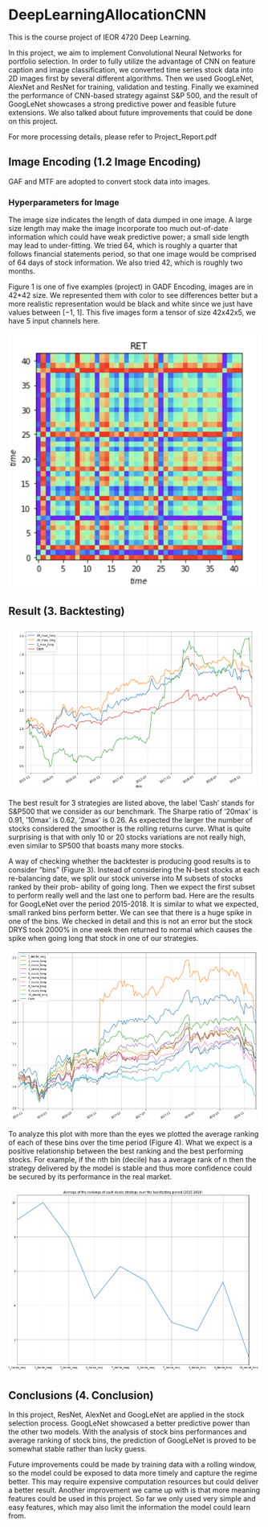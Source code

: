 # DeepLearningAllocationCNN

This is the course project of IEOR 4720 Deep Learning.


In this project, we aim to implement Convolutional Neural Networks for portfolio selection. In order to fully utilize the advantage of CNN on feature caption and image classification, we converted time series stock data into 2D images first by several different algorithms. Then we used GoogLeNet, AlexNet and ResNet for training, validation and testing. Finally we examined the performance of CNN-based strategy against S&P 500, and the result of GoogLeNet showcases a strong predictive power and feasible future extensions. We also talked about future improvements that could be done on this project.

For more processing details, please refer to Project_Report.pdf

## Image Encoding (1.2 Image Encoding)

GAF and MTF are adopted to convert stock data into images.

### Hyperparameters for Image

The image size indicates the length of data dumped in one image. A large size length may make the image incorporate too much out-of-date information which could have weak predictive power; a small side length may lead to under-fitting. We tried 64, which is roughly a quarter that follows financial statements period, so that one image would be comprised of 64 days of stock information. We also tried 42, which is roughly two months.

Figure 1 is one of five examples (project) in GADF Encoding, images are in 42*42 size. We represented them with color to see differences better but a more realistic representation would be black and white since we just have values between [−1, 1]. This five images form a tensor of size 42x42x5, we have 5 input channels here.

![Figure 1: GADF Encoding of RET](plots/RET.png)

## Result (3. Backtesting)

![Figure 2: Long only strategies based on GoogLeNet without Cost-sensitive FUnction](plots/backtest_ggnet.png)

The best result for 3 strategies are listed above, the label ’Cash’ stands for S&P500 that we consider as our benchmark. The Sharpe ratio of ’20max’ is 0.91, ’10max’ is 0.62, ’2max’ is 0.26. As expected the larger the number of stocks considered the smoother is the rolling returns curve. What is quite surprising is that with only 10 or 20 stocks variations are not really high, even similar to SP500 that boasts many more stocks.

A way of checking whether the backtester is producing good results is to consider ”bins” (Figure 3). Instead of considering the N-best stocks at each re-balancing date, we split our stock universe into M subsets of stocks ranked by their prob- ability of going long. Then we expect the first subset to perform really well and the last one to perform bad. Here are the results for GoogLeNet over the period 2015-2018. It is similar to what we expected, small ranked bins perform better. We can see that there is a huge spike in one of the bins. We checked in detail and this is not an error but the stock DRYS took 2000% in one week then returned to normal which causes the spike when going long that stock in one of our strategies.

![Figure 3: Stock bins based on GoogLeNet ranked by probabilities of going long](plots/backtest_bins.png)

To analyze this plot with more than the eyes we plotted the average ranking of each of these bins over the time period (Figure 4). What we expect is a positive relationship between the best ranking and the best performing stocks. For example, if the nth bin (decile) has a average rank of n then the strategy delivered by the model is stable and thus more confidence could be secured by its performance in the real market.

![Figure 4: Average ranking for each stock bins](plots/rankings_bins.png)

## Conclusions (4. Conclusion)

In this project, ResNet, AlexNet and GoogLeNet are applied in the stock selection process. GoogLeNet showcased a better predictive power than the other two models. With the analysis of stock bins performances and average ranking of stock bins, the prediction of GoogLeNet is proved to be somewhat stable rather than lucky guess.

Future improvements could be made by training data with a rolling window, so the model could be exposed to data more timely and capture the regime better. This may require expensive computation resources but could deliver a better result. Another improvement we came up with is that more meaning features could be used in this project. So far we only used very simple and easy features, which may also limit the information the model could learn from.

